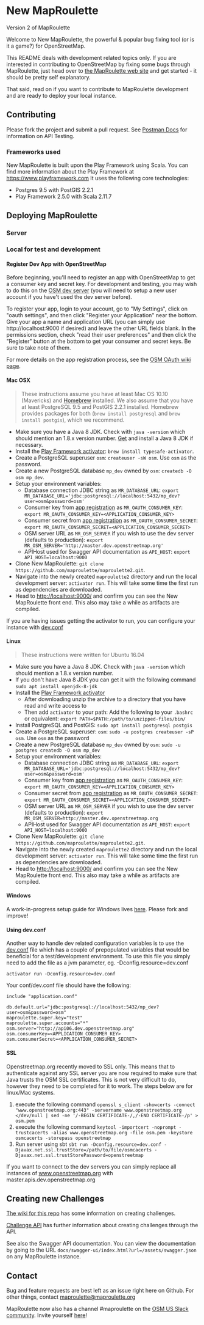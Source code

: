 # New MapRoulette
Version 2 of MapRoulette

Welcome to New MapRoulette, the powerful & popular bug fixing tool (or is it a game?) for OpenStreetMap.

This README deals with development related topics only. If you are interested in contributing to OpenStreetMap by fixing some bugs through MapRoulette, just head over to [the MapRoulette web site](http://maproulette.org) and get started - it should be pretty self explanatory.

That said, read on if you want to contribute to MapRoulette development and are ready to deploy your local instance.

## Contributing

Please fork the project and submit a pull request. See [Postman Docs](postman/README.md) for information on API Testing.

### Frameworks used

New MapRoulette is built upon the Play Framework using Scala. You can find more information about the Play Framework at https://www.playframework.com
It uses the following core technologies:

* Postgres 9.5 with PostGIS 2.2.1
* Play Framework 2.5.0 with Scala 2.11.7

## Deploying MapRoulette

### Server

### Local for test and development

#### Register Dev App with OpenStreetMap

Before beginning, you'll need to register an app with OpenStreetMap to get a consumer key and secret key. For development and testing, you may wish to do this on the [OSM dev server](http://master.apis.dev.openstreetmap.org) (you will need to setup a new user account if you have't used the dev server before).

To register your app, login to your account, go to "My Settings", click on "oauth settings", and then click "Register your Application" near the bottom. Give your app a name and application URL (you can simply use http://localhost:9000 if desired) and leave the other URL fields blank. In the permissions section, check "read their user preferences" and then click the "Register" button at the bottom to get your consumer and secret keys. Be sure to take note of them.

For more details on the app registration process, see the [OSM OAuth wiki page](http://wiki.openstreetmap.org/wiki/OAuth).


#### Mac OSX

> These instructions assume you have at least Mac OS 10.10 (Mavericks) and [Homebrew](http://brew.sh/) installed. We also assume that you have at least PostgreSQL 9.5 and PostGIS 2.2.1 installed. Homebrew provides packages for both (`brew install postgresql` and `brew install postgis`), which we recommend.

* Make sure you have a Java 8 JDK. Check with `java -version` which should mention an 1.8.x version number. [Get](http://www.oracle.com/technetwork/java/javase/downloads/jdk8-downloads-2133151.html) and install a Java 8 JDK if necessary.
* Install the [Play Framework activator](https://www.playframework.com/documentation/2.5.x/Installing): `brew install typesafe-activator`.
* Create a PostgreSQL superuser `osm`: `createuser -sW osm`. Use `osm` as the password.
* Create a new PostgreSQL database `mp_dev` owned by `osm`: `createdb -O osm mp_dev`.
* Setup your environment variables:
    - Database connection JDBC string as `MR_DATABASE_URL`: `export MR_DATABASE_URL='jdbc:postgresql://localhost:5432/mp_dev?user=osm&password=osm'`
    - Consumer key from [app registration](#register-dev-app-with-openstreetmap) as `MR_OAUTH_CONSUMER_KEY`: `export MR_OAUTH_CONSUMER_KEY=<APPLICATION_CONSUMER_KEY>`
    - Consumer secret from [app registration](#register-dev-app-with-openstreetmap) as `MR_OAUTH_CONSUMER_SECRET`: `export MR_OAUTH_CONSUMER_SECRET=<APPLICATION_CONSUMER_SECRET>`
    - OSM server URL as `MR_OSM_SERVER` if you wish to use the dev server (defaults to production): `export MR_OSM_SERVER='http://master.dev.openstreetmap.org'`
    - APIHost used for Swagger API documentation as `API_HOST`: `export API_HOST=localhost:9000`
* Clone New MapRoulette: `git clone https://github.com/maproulette/maproulette2.git`.
* Navigate into the newly created `maproulette2` directory and run the local development server: `activator run`. This will take some time the first run as dependencies are downloaded.
* Head to [http://localhost:9000/](http://localhost:9000/) and confirm you can see the New MapRoulette front end. This also may take a while as artifacts are compiled.

If you are having issues getting the activator to run, you can configure your instance with [dev.conf](#using-devconf)

#### Linux

> These instructions were written for Ubuntu 16.04

* Make sure you have a Java 8 JDK. Check with `java -version` which should mention a 1.8.x version number. 
* If you don't have Java 8 JDK you can get it with the following command `sudo apt install openjdk-8-jdk`
* Install the [Play Framework activator](https://www.playframework.com/documentation/2.5.x/Installing)
    * After downloading unzip the archive to a directory that you have read and write access to
    * Then add `activator` to your path: Add the following to your `.bashrc` or equivalent: `export PATH=$PATH:/path/to/unzipped-files/bin/`
* Install PostgreSQL and PostGIS: `sudo apt install postgresql postgis`
* Create a PostgreSQL superuser: `osm`: `sudo -u postgres createuser -sP osm`. Use `osm` as the password
* Create a new PostgreSQL database `mp_dev` owned by `osm`: `sudo -u postgres createdb -O osm mp_dev`
* Setup your environment variables:
    - Database connection JDBC string as `MR_DATABASE_URL`: `export MR_DATABASE_URL='jdbc:postgresql://localhost:5432/mp_dev?user=osm&password=osm'`
    - Consumer key from [app registration](#register-dev-app-with-openstreetmap) as `MR_OAUTH_CONSUMER_KEY`: `export MR_OAUTH_CONSUMER_KEY=<APPLICATION_CONSUMER_KEY>`
    - Consumer secret from [app registration](#register-dev-app-with-openstreetmap) as `MR_OAUTH_CONSUMER_SECRET`: `export MR_OAUTH_CONSUMER_SECRET=<APPLICATION_CONSUMER_SECRET>`
    - OSM server URL as `MR_OSM_SERVER` if you wish to use the dev server (defaults to production): `export MR_OSM_SERVER=http://master.dev.openstreetmap.org`
    - APIHost used for Swagger API documentation as `API_HOST`: `export API_HOST=localhost:9000`
* Clone New MapRoulette: `git clone https://github.com/maproulette/maproulette2.git`.
* Navigate into the newly created `maproulette2` directory and run the local development server: `activator run`. This will take some time the first run as dependencies are downloaded.
* Head to [http://localhost:9000/](http://localhost:9000/) and confirm you can see the New MapRoulette front end. This also may take a while as artifacts are compiled.

#### Windows

A work-in-progress setup guide for Windows lives [here](https://gist.github.com/3710d7f15534ec747423a3117cd7cc9c). Please fork and improve!

#### Using dev.conf

Another way to handle dev related configuration variables is to use the [dev.conf](conf/dev.conf) file which has a couple of prepopulated variables that would be beneficial for a test/development environment. To use this file you simply need to add the file as a jvm parameter, eg. -Dconfig.resource=dev.conf

```
activator run -Dconfig.resource=dev.conf
```

Your conf/dev.conf file should have the following:

```
include "application.conf"

db.default.url="jdbc:postgresql://localhost:5432/mp_dev?user=osm&password=osm"
maproulette.super.key="test"
maproulette.super.accounts="*"
osm.server="http://api06.dev.openstreetmap.org"
osm.consumerKey=<APPLICATION_CONSUMER_KEY>
osm.consumerSecret=<APPLICATION_CONSUMER_SECRET>
```

#### SSL

Openstreetmap.org recently moved to SSL only. This means that to authenticate against any SSL server you are now required to make sure that Java trusts the OSM SSL certificates. This is not very difficult to do, however they need to be completed for it to work. The steps below are for linux/Mac systems.

1. execute the following command ```openssl s_client -showcerts -connect "www.openstreetmap.org:443" -servername www.openstreetmap.org </dev/null | sed -ne '/-BEGIN CERTIFICATE-/,/-END CERTIFICATE-/p' > osm.pem```
2. execute the following command ```keytool -importcert -noprompt -trustcacerts -alias www.openstreetmap.org -file osm.pem -keystore osmcacerts -storepass openstreetmap```
3. Run server using sbt ```sbt run -Dconfig.resource=dev.conf -Djavax.net.ssl.trustStore=/path/to/file/osmcacerts -Djavax.net.ssl.trustStorePassword=openstreetmap```

If you want to connect to the dev servers you can simply replace all instances of www.openstreetmap.org with master.apis.dev.openstreetmap.org

## Creating new Challenges

[The wiki for this repo](https://github.com/maproulette/maproulette2/wiki) has some information on creating challenges.

[Challenge API](docs/challenge_api.md) has further information about creating challenges through the API.

See also the Swagger API documentation. You can view the documentation by going to the URL ```docs/swagger-ui/index.html?url=/assets/swagger.json``` on any MapRoulette instance.

## Contact

Bug and feature requests are best left as an issue right here on Github. For other things, contact maproulette@maproulette.org

MapRoulette now also has a channel #maproulette on the [OSM US Slack community](http://osmus.slack.com). Invite yourself [here](https://osmus-slack.herokuapp.com/)!
